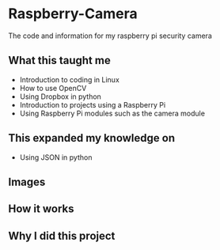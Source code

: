 # Raspberry-Camera
The code and information for my raspberry pi security camera

## What this taught me
* Introduction to coding in Linux
* How to use OpenCV
* Using Dropbox in python
* Introduction to projects using a Raspberry Pi
* Using Raspberry Pi modules such as the camera module

## This expanded my knowledge on
* Using JSON in python

## Images

## How it works

## Why I did this project
